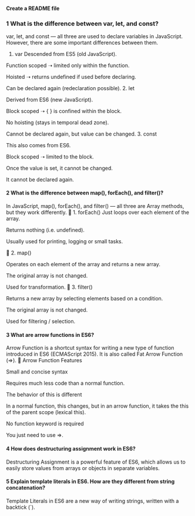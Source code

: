
#### Create a README file

### 1 What is the difference between var, let, and const?
var, let, and const — all three are used to declare variables in JavaScript. However, there are some important differences between them.
1. var
Descended from ES5 (old JavaScript).

Function scoped ➝ limited only within the function.

Hoisted ➝ returns undefined if used before declaring.

Can be declared again (redeclaration possible).
2. let

Derived from ES6 (new JavaScript).

Block scoped ➝ { } is confined within the block.

No hoisting (stays in temporal dead zone).

Cannot be declared again, but value can be changed.
3. const

This also comes from ES6.

Block scoped ➝ limited to the block.

Once the value is set, it cannot be changed.

It cannot be declared again.

#### 2 What is the difference between map(), forEach(), and filter()? 
In JavaScript, map(), forEach(), and filter() — all three are Array methods, but they work differently.
🔹 1. forEach()
Just loops over each element of the array.

Returns nothing (i.e. undefined).

Usually used for printing, logging or small tasks.

🔹 2. map()

Operates on each element of the array and returns a new array.

The original array is not changed.

Used for transformation.
🔹 3. filter()

Returns a new array by selecting elements based on a condition.

The original array is not changed.

Used for filtering / selection.

#### 3 What are arrow functions in ES6?
Arrow Function is a shortcut syntax for writing a new type of function introduced in ES6 (ECMAScript 2015).
It is also called Fat Arrow Function (=>).
🔹 Arrow Function Features

Small and concise syntax

Requires much less code than a normal function.

The behavior of this is different

In a normal function, this changes, but in an arrow function, it takes the this of the parent scope (lexical this).

No function keyword is required

You just need to use =>.

#### 4 How does destructuring assignment work in ES6?
Destructuring Assignment is a powerful feature of ES6, which allows us to easily store values ​​from arrays or objects in separate variables.

#### 5 Explain template literals in ES6. How are they different from string concatenation?
Template Literals in ES6 are a new way of writing strings, written with a backtick (`).


